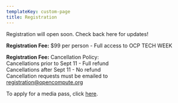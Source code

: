 ```yaml
---
templateKey: custom-page
title: Registration
---
```

Registration will open soon. Check back here for updates!

**Registration Fee:** $99 per person - Full access to OCP TECH WEEK

**Registration Fee:** Cancellation Policy:  
Cancellations prior to Sept 11 - Full refund  
Cancellations after Sept 11 - No refund  
Cancellation requests must be emailed to  
[registration@opencompute.org](mailto:registration@opencompute.org)

To apply for a media pass, click [here](https://docs.google.com/forms/d/e/1FAIpQLSfsDVYfSGmYX7RFATkaowYht-NcazHWPtDAtfHGjwDuGYtfMw/viewform "Apply for a media pass here").